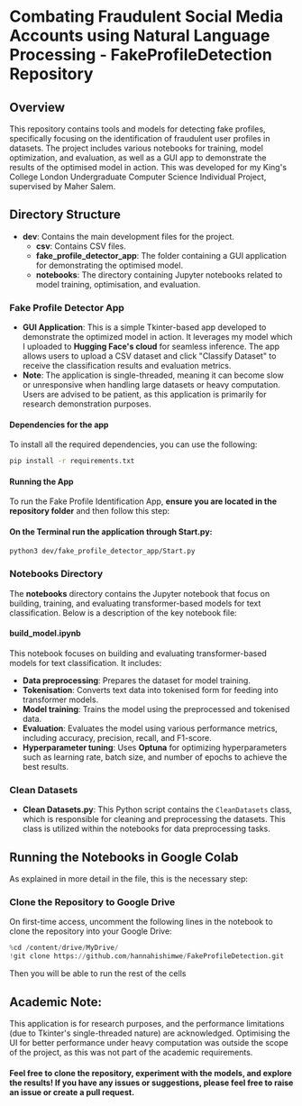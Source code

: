 # Combating Fraudulent Social Media Accounts using Natural Language Processing - FakeProfileDetection Repository

## Overview
This repository contains tools and models for detecting fake profiles, specifically focusing on the identification of fraudulent user profiles in datasets. The project includes various notebooks for training, model optimization, and evaluation, as well as a GUI app to demonstrate the results of the optimised model in action. This was developed for my King's College London Undergraduate Computer Science Individual Project, supervised by Maher Salem.

## Directory Structure

- **dev**: Contains the main development files for the project.
    - **csv**: Contains CSV files.
    - **fake_profile_detector_app**: The folder containing a GUI application for demonstrating the optimised model.
    - **notebooks**: The directory containing Jupyter notebooks related to model training, optimisation, and evaluation.

### Fake Profile Detector App
- **GUI Application**: This is a simple Tkinter-based app developed to demonstrate the optimized model in action. It leverages my model which I uploaded to **Hugging Face's cloud** for seamless inference. The app allows users to upload a CSV dataset and click "Classify Dataset" to receive the classification results and evaluation metrics.
- **Note**: The application is single-threaded, meaning it can become slow or unresponsive when handling large datasets or heavy computation. Users are advised to be patient, as this application is primarily for research demonstration purposes.

#### Dependencies for the app

To install all the required dependencies, you can use the following:

```bash
pip install -r requirements.txt
```
#### Running the App

To run the Fake Profile Identification App, **ensure you are located in the repository folder** and then follow this step:

#### On the Terminal run the application through Start.py:

```bash
python3 dev/fake_profile_detector_app/Start.py
```

### Notebooks Directory
The **notebooks** directory contains the Jupyter notebook that focus on building, training, and evaluating transformer-based models for text classification. Below is a description of the key notebook file:

#### **build_model.ipynb**
This notebook focuses on building and evaluating transformer-based models for text classification. It includes:
- **Data preprocessing**: Prepares the dataset for model training.
- **Tokenisation**: Converts text data into tokenised form for feeding into transformer models.
- **Model training**: Trains the model using the preprocessed and tokenised data.
- **Evaluation**: Evaluates the model using various performance metrics, including accuracy, precision, recall, and F1-score.
- **Hyperparameter tuning**: Uses **Optuna** for optimizing hyperparameters such as learning rate, batch size, and number of epochs to achieve the best results.

### Clean Datasets
- **Clean Datasets.py**: This Python script contains the `CleanDatasets` class, which is responsible for cleaning and preprocessing the datasets. This class is utilized within the notebooks for data preprocessing tasks.

## Running the Notebooks in Google Colab

As explained in more detail in the file, this is the necessary step: 

### Clone the Repository to Google Drive
On first-time access, uncomment the following lines in the notebook to clone the repository into your Google Drive:

```python
%cd /content/drive/MyDrive/
!git clone https://github.com/hannahishimwe/FakeProfileDetection.git
```

Then you will be able to run the rest of the cells

## Academic Note:

This application is for research purposes, and the performance limitations (due to Tkinter's single-threaded nature) are acknowledged. Optimising the UI for better performance under heavy computation was outside the scope of the project, as this was not part of the academic requirements.

#### Feel free to clone the repository, experiment with the models, and explore the results! If you have any issues or suggestions, please feel free to raise an issue or create a pull request.
